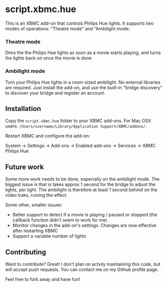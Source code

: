 script.xbmc.hue
===============

This is an XBMC add-on that controls Philips Hue lights. It supports two modes of operations: "Theatre mode" and "Ambilight mode:.

### Theatre mode

Dims the the Philips Hue lights as soon as a movie starts playing, and turns the lights back on once the movie is done

### Ambilight mode

Turn your Philips Hue lights in a room-sized ambilight. No external libraries are required. Just install the add-on, and use the built-in "bridge discovery" to discover your bridge and register an account.

Installation
------------

Copy the `script.xbmc.hue` folder to your XBMC add-ons. For Mac OSX users: `/Users/username/Library/Application Support/XBMC/addons/`.

Restart XBMC and configure the add-on:

System -> Settings -> Add-ons -> Enabled add-ons -> Services -> XBMC Philips Hue

Future work
-----------

Some more work needs to be done, especially on the ambilight mode. The biggest issue is that is takes approx 1 second for the bridge to adjust the lights, per light. The ambilight is therefore at least 1 second behind on the video traks, ruining the effect.

Some other, smaller issues:
 - Better support to detect if a movie is playing / paused or stopped (the callback function didn't seem to work for me)
 - Monitor changes in the add-on's settings. Changes are now effective after restarting XBMC
 - Support a variable number of lights

Contributing
------------

Want to contribute? Great! I don't plan on actvily maintaining this code, but will accept push requests. You can contact me on my Github profile page.

Feel free to fork away and have fun!
